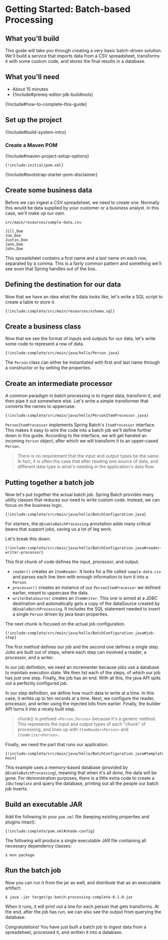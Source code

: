 # Getting Started: Batch-based Processing

What you'll build
-----------------

This guide will take you through creating a very basic batch-driven solution. We'll build a service that imports data from a CSV spreadsheet, transforms it with some custom code, and stores the final results in a database.

What you'll need
----------------

 - About 15 minutes
 - {!include#prereq-editor-jdk-buildtools}

{!include#how-to-complete-this-guide}

<a name="scratch"></a>
Set up the project
------------------
{!include#build-system-intro}

### Create a Maven POM

{!include#maven-project-setup-options}

    {!include:initial/pom.xml}

{!include#bootstrap-starter-pom-disclaimer}

Create some business data
--------------------------

Before we can ingest a CSV spreadsheet, we need to create one. Normally this would be data supplied by your customer or a business analyst. In this case, we'll make up our own.

`src/main/resources/sample-data.csv`
```text
Jill,Doe
Joe,Doe
Justin,Doe
Jane,Doe
John,Doe
```

This spreadsheet contains a first name and a last name on each row, separated by a comma. This is a fairly common pattern and something we'll see soon that Spring handles out of the box.

Defining the destination for our data
-------------------------------------

Now that we have an idea what the data looks like, let's write a SQL script to create a table to store it.

    {!include:complete/src/main/resources/schema.sql}

<a name="initial"></a>
Create a business class
-----------------------

Now that we see the format of inputs and outputs for our data, let's write some code to represent a row of data.

    {!include:complete/src/main/java/hello/Person.java}

The `Person` class can either be instantiated with first and last name through a constructor or by setting the properties.

Create an intermediate processor
--------------------------------

A common paradigm in batch processing is to ingest data, transform it, and then pipe it out somewhere else. Let's write a simple transformer that converts the names to uppercase.

    {!include:complete/src/main/java/hello/PersonItemProcessor.java}

`PersonItemProcessor` implements Spring Batch's `ItemProcessor` interface. This makes it easy to wire the code into a batch job we'll define further down in this guide. According to the interface, we will get handed an incoming `Person` object, after which we will transform it to an upper-cased `Person`.

> There is no requirement that the input and output types be the same. In fact, it is often the case that after reading one source of data, and different data type is what's needing in the application's data flow.

Putting together a batch job
----------------------------

Now let's put together the actual batch job. Spring Batch provides many utility classes that reduces our need to write custom code. Instead, we can focus on the business logic.

    {!include:complete/src/main/java/hello/BatchConfiguration.java}

For starters, the `@EnableBatchProcessing` annotation adds many critical beans that support jobs, saving us a lot of leg work.

Let's break this down:

    {!include:complete/src/main/java/hello/BatchConfiguration.java#reader-writer-processor}

This first chunk of code defines the input, processor, and output.
- `reader()` creates an `ItemReader`. It looks for a file called `sample-data.csv` and parses each line item with enough information to turn it into a `Person`.
- `processor()` creates an instance of our `PersonItemProcessor` we defined earlier, meant to uppercase the data.
- `write(DataSource)` creates an `ItemWriter`. This one is aimed at a JDBC destination and automatically gets a copy of the dataSource created by `@EnableBatchProcessing`. It includes the SQL statement needed to insert a single `Person` driven by java bean properties.

The next chunk is focused on the actual job configuration.

    {!include:complete/src/main/java/hello/BatchConfiguration.java#job-step}

The first method defines our job and the second one defines a single step. Jobs are built out of steps, where each step can involved a reader, a processor, and a writer. 

In our job definition, we need an incrementer because jobs use a database to maintain execution state. We then list each of the steps, of which our job has just one step. Finally, the job has an end. With all this, the java API spits out a perfectly configured job.

In our step definition, we define how much data to write at a time. In this case, it writes up to ten records at a time. Next, we configure the reader, processor, and writer using the injected bits from earlier. Finally, the builder API turns it into a nicely built step.

> chunk() is prefixed `<Person,Person>` because it's a generic method. This represents the input and output types of each "chunk" of processing, and lines up with `ItemReader<Person>` and `ItemWriter<Person>`.

Finally, we need the part that runs our application.

    {!include:complete/src/main/java/hello/BatchConfiguration.java#template-main}

This example uses a memory-based database (provided by `@EnableBatchProcessing`), meaning that when it's all done, the data will be gone. For demonstration purposes, there is a little extra code to create a `JdbcTemplate` and query the database, printing out all the people our batch job inserts.


Build an executable JAR
-----------------------
Add the following to your `pom.xml` file (keeping existing properties and plugins intact):

    {!include:complete/pom.xml#shade-config}

The following will produce a single executable JAR file containing all necessary dependency classes:

    $ mvn package


Run the batch job
-----------------

Now you can run it from the jar as well, and distribute that as an executable artifact:

    $ java -jar target/gs-batch-processing-complete-0.1.0.jar


When it runs, it will print out a line for each person that gets transforms. At the end, after the job has run, we can also see the output from querying the database.

Congratulations! You have just built a batch job to ingest data from a spreadsheet, processed it, and written it into a database.
